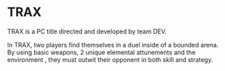 # TRAX

TRAX is a PC title directed and developed by team DEV.

In TRAX, two players find themselves in a duel inside of a bounded arena. By using basic weapons, 2 unique elemental attunements and the environment , they must outwit their opponent in both skill and strategy.